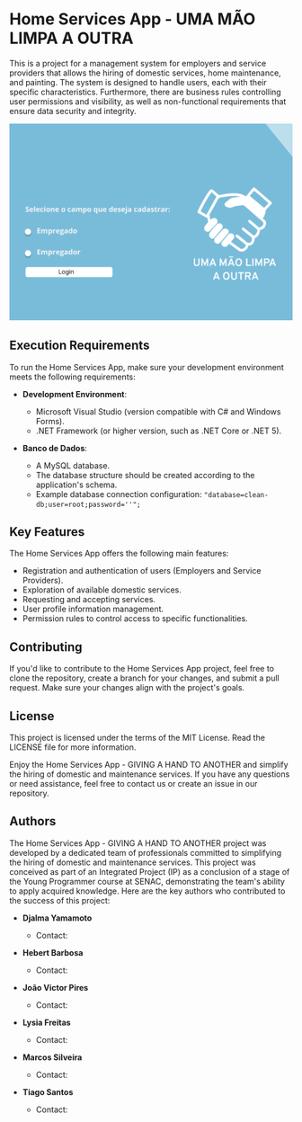 # Home Services App - UMA MÃO LIMPA A OUTRA

This is a project for a management system for employers and service providers that allows the hiring of domestic services, home maintenance, and painting. The system is designed to handle users, each with their specific characteristics. Furthermore, there are business rules controlling user permissions and visibility, as well as non-functional requirements that ensure data security and integrity.

![Tela inicial](https://github.com/MQSilveira/Home_services_App/blob/main/Image/inicio.png)

## Execution Requirements

To run the Home Services App, make sure your development environment meets the following requirements:

- **Development Environment**:

  - Microsoft Visual Studio (version compatible with C# and Windows Forms).
  - .NET Framework (or higher version, such as .NET Core or .NET 5).

- **Banco de Dados**:

  - A MySQL database.
  - The database structure should be created according to the application's schema.
  - Example database connection configuration:  `"database=clean-db;user=root;password=''";`

## Key Features

The Home Services App offers the following main features:

  - Registration and authentication of users (Employers and Service Providers).
  - Exploration of available domestic services.
  - Requesting and accepting services.
  - User profile information management.
  - Permission rules to control access to specific functionalities.

## Contributing

If you'd like to contribute to the Home Services App project, feel free to clone the repository, create a branch for your changes, and submit a pull request. Make sure your changes align with the project's goals.

## License

This project is licensed under the terms of the MIT License. Read the LICENSE file for more information.

Enjoy the Home Services App - GIVING A HAND TO ANOTHER and simplify the hiring of domestic and maintenance services. If you have any questions or need assistance, feel free to contact us or create an issue in our repository.

## Authors

The Home Services App - GIVING A HAND TO ANOTHER project was developed by a dedicated team of professionals committed to simplifying the hiring of domestic and maintenance services. This project was conceived as part of an Integrated Project (IP) as a conclusion of a stage of the Young Programmer course at SENAC, demonstrating the team's ability to apply acquired knowledge. Here are the key authors who contributed to the success of this project:

- **Djalma Yamamoto**
  - Contact: 

- **Hebert Barbosa**
  - Contact:
 
- **João Victor Pires**
  - Contact:

- **Lysia Freitas**
  - Contact: 

- **Marcos Silveira**
  - Contact:
 
- **Tiago Santos**
  - Contact:
